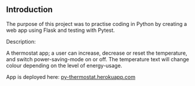 Introduction
------------

The purpose of this project was to practise coding in Python by creating a web app using Flask and testing with Pytest.

Description:

A thermostat app; a user can increase, decrease or reset the temperature, and switch power-saving-mode on or off. The temperature text will change colour depending on the level of energy-usage.

App is deployed here: [py-thermostat.herokuapp.com](https://py-thermostat.herokuapp.com/)

